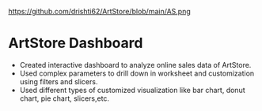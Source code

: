 https://github.com/drishti62/ArtStore/blob/main/AS.png

# ArtStore Dashboard

- Created interactive dashboard to analyze online sales data of ArtStore.
- Used complex parameters to drill down in worksheet and customization using filters and slicers.
- Used different types of customized visualization like bar chart, donut chart, pie chart, slicers,etc.
